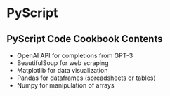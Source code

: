 # PyScript

## PyScript Code Cookbook Contents
* OpenAI API for completions from GPT-3
* BeautifulSoup for web scraping
* Matplotlib for data visualization
* Pandas for dataframes (spreadsheets or tables)
* Numpy for manipulation of arrays